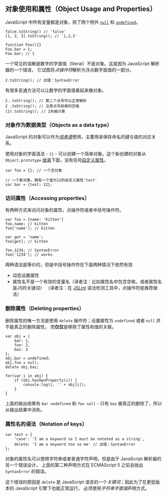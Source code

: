 ﻿## 对象使用和属性（Object Usage and Properties）

JavaScript 中所有变量都是对象，除了两个例外 [`null`](#undefined) 和 [`undefined`](#undefined)。

    false.toString() // 'false'
    [1, 2, 3].toString(); // '1,2,3'
    
    function Foo(){}
    Foo.bar = 1;
    Foo.bar; // 1

一个常见的误解是数字的字面值（literal）不是对象。这是因为 JavaScript 解析器的一个错误，
它试图将*点操作符*解析为浮点数字面值的一部分。

    2.toString(); // 出错：SyntaxError

有很多变通方法可以让数字的字面值看起来像对象。

    2..toString(); // 第二个点号可以正常解析
    2 .toString(); // 注意点号前面的空格
    (2).toString(); // 2先被计算

### 对象作为数据类型（Objects as a data type）

JavaScript 的对象可以作为[*哈希表*][1]使用，主要用来保存命名的键与值的对应关系。

使用对象的字面语法 - `{}` - 可以创建一个简单对象。这个新创建的对象从 `Object.prototype`
[继承](#prototype)下面，没有任何[自定义属性](#hasownproperty)。

    var foo = {}; // 一个空对象

    // 一个新对象，拥有一个值为12的自定义属性'test'
    var bar = {test: 12}; 

### 访问属性（Accessing properties）

有两种方式来访问对象的属性，点操作符或者中括号操作符。
    
    var foo = {name: 'Kitten'}
    foo.name; // kitten
    foo['name']; // kitten
    
    var get = 'name';
    foo[get]; // kitten
    
    foo.1234; // SyntaxError
    foo['1234']; // works

两种语法是等价的，但是中括号操作符在下面两种情况下依然有效
 - 动态设置属性
 - 属性名不是一个有效的变量名（译者注：比如属性名中包含空格，或者属性名是JS的关键词）
（译者注：在 [JSLint][2] 语法检测工具中，点操作符是推荐做法）

### 删除属性（Deleting properties）

删除属性的唯一方法是使用 `delete` 操作符；设置属性为 `undefined` 或者 `null` 并不能真正的删除属性，
而**仅仅**是移除了属性和值的关联。

    var obj = {
        bar: 1,
        foo: 2,
        baz: 3
    };
    obj.bar = undefined;
    obj.foo = null;
    delete obj.baz;

    for(var i in obj) {
        if (obj.hasOwnProperty(i)) {
            console.log(i, '' + obj[i]);
        }
    }

上面的输出结果有 `bar undefined` 和 `foo null` - 只有 `baz` 被真正的删除了，所以从输出结果中消失。

### 属性名的语法（Notation of keys）

    var test = {
        'case': 'I am a keyword so I must be notated as a string',
        delete: 'I am a keyword too so me' // 出错：SyntaxError
    };

对象的属性名可以使用字符串或者普通字符声明。但是由于 JavaScript 解析器的另一个错误设计，
上面的第二种声明方式在 ECMAScript 5 之前会抛出 `SyntaxError` 的错误。

这个错误的原因是 `delete` 是 JavaScript 语言的一个*关键词*；因此为了在更低版本的 JavaScript 引擎下也能正常运行，
必须使用*字符串字面值*声明方式。

[1]: http://en.wikipedia.org/wiki/Hashmap
[2]: http://www.jslint.com/
